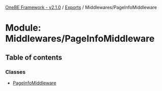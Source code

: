 [OneBE Framework - v2.1.0](../README.md) / [Exports](../modules.md) / Middlewares/PageInfoMiddleware

# Module: Middlewares/PageInfoMiddleware

## Table of contents

### Classes

- [PageInfoMiddleware](../classes/Middlewares_PageInfoMiddleware.PageInfoMiddleware.md)
